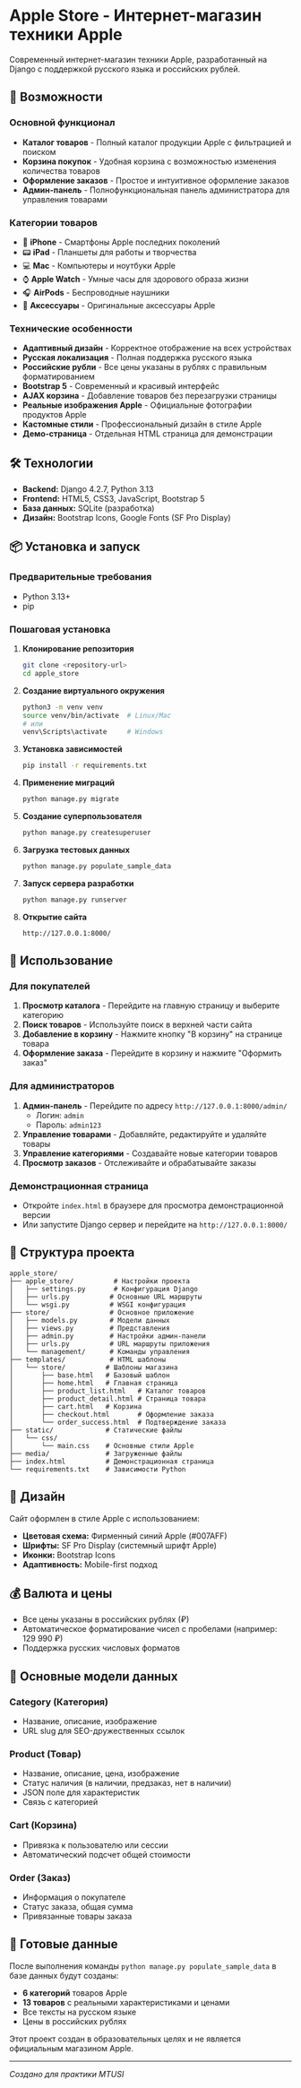 # Apple Store - Интернет-магазин техники Apple

Современный интернет-магазин техники Apple, разработанный на Django с поддержкой русского языка и российских рублей.

## 🚀 Возможности

### Основной функционал
- **Каталог товаров** - Полный каталог продукции Apple с фильтрацией и поиском
- **Корзина покупок** - Удобная корзина с возможностью изменения количества товаров
- **Оформление заказов** - Простое и интуитивное оформление заказов
- **Админ-панель** - Полнофункциональная панель администратора для управления товарами

### Категории товаров
- 📱 **iPhone** - Смартфоны Apple последних поколений
- 📟 **iPad** - Планшеты для работы и творчества
- 💻 **Mac** - Компьютеры и ноутбуки Apple
- ⌚ **Apple Watch** - Умные часы для здорового образа жизни
- 🎧 **AirPods** - Беспроводные наушники
- 🔌 **Аксессуары** - Оригинальные аксессуары Apple

### Технические особенности
- **Адаптивный дизайн** - Корректное отображение на всех устройствах
- **Русская локализация** - Полная поддержка русского языка
- **Российские рубли** - Все цены указаны в рублях с правильным форматированием
- **Bootstrap 5** - Современный и красивый интерфейс
- **AJAX корзина** - Добавление товаров без перезагрузки страницы
- **Реальные изображения Apple** - Официальные фотографии продуктов Apple
- **Кастомные стили** - Профессиональный дизайн в стиле Apple
- **Демо-страница** - Отдельная HTML страница для демонстрации

## 🛠 Технологии

- **Backend:** Django 4.2.7, Python 3.13
- **Frontend:** HTML5, CSS3, JavaScript, Bootstrap 5
- **База данных:** SQLite (разработка)
- **Дизайн:** Bootstrap Icons, Google Fonts (SF Pro Display)

## 📦 Установка и запуск

### Предварительные требования
- Python 3.13+
- pip

### Пошаговая установка

1. **Клонирование репозитория**
   ```bash
   git clone <repository-url>
   cd apple_store
   ```

2. **Создание виртуального окружения**
   ```bash
   python3 -m venv venv
   source venv/bin/activate  # Linux/Mac
   # или
   venv\Scripts\activate     # Windows
   ```

3. **Установка зависимостей**
   ```bash
   pip install -r requirements.txt
   ```

4. **Применение миграций**
   ```bash
   python manage.py migrate
   ```

5. **Создание суперпользователя**
   ```bash
   python manage.py createsuperuser
   ```

6. **Загрузка тестовых данных**
   ```bash
   python manage.py populate_sample_data
   ```

7. **Запуск сервера разработки**
   ```bash
   python manage.py runserver
   ```

8. **Открытие сайта**
   ```
   http://127.0.0.1:8000/
   ```

## 🎯 Использование

### Для покупателей
1. **Просмотр каталога** - Перейдите на главную страницу и выберите категорию
2. **Поиск товаров** - Используйте поиск в верхней части сайта
3. **Добавление в корзину** - Нажмите кнопку "В корзину" на странице товара
4. **Оформление заказа** - Перейдите в корзину и нажмите "Оформить заказ"

### Для администраторов
1. **Админ-панель** - Перейдите по адресу `http://127.0.0.1:8000/admin/`
   - Логин: `admin`
   - Пароль: `admin123`
2. **Управление товарами** - Добавляйте, редактируйте и удаляйте товары
3. **Управление категориями** - Создавайте новые категории товаров
4. **Просмотр заказов** - Отслеживайте и обрабатывайте заказы

### Демонстрационная страница
- Откройте `index.html` в браузере для просмотра демонстрационной версии
- Или запустите Django сервер и перейдите на `http://127.0.0.1:8000/`

## 📁 Структура проекта

```
apple_store/
├── apple_store/          # Настройки проекта
│   ├── settings.py       # Конфигурация Django
│   ├── urls.py          # Основные URL маршруты
│   └── wsgi.py          # WSGI конфигурация
├── store/               # Основное приложение
│   ├── models.py        # Модели данных
│   ├── views.py         # Представления
│   ├── admin.py         # Настройки админ-панели
│   ├── urls.py          # URL маршруты приложения
│   └── management/      # Команды управления
├── templates/           # HTML шаблоны
│   └── store/          # Шаблоны магазина
│       ├── base.html   # Базовый шаблон
│       ├── home.html   # Главная страница
│       ├── product_list.html   # Каталог товаров
│       ├── product_detail.html # Страница товара
│       ├── cart.html   # Корзина
│       ├── checkout.html       # Оформление заказа
│       └── order_success.html  # Подтверждение заказа
├── static/             # Статические файлы
│   └── css/
│       └── main.css    # Основные стили Apple
├── media/              # Загруженные файлы
├── index.html          # Демонстрационная страница
└── requirements.txt    # Зависимости Python
```

## 🎨 Дизайн

Сайт оформлен в стиле Apple с использованием:
- **Цветовая схема:** Фирменный синий Apple (#007AFF)
- **Шрифты:** SF Pro Display (системный шрифт Apple)
- **Иконки:** Bootstrap Icons
- **Адаптивность:** Mobile-first подход

## 💰 Валюта и цены

- Все цены указаны в российских рублях (₽)
- Автоматическое форматирование чисел с пробелами (например: 129 990 ₽)
- Поддержка русских числовых форматов

## 🔧 Основные модели данных

### Category (Категория)
- Название, описание, изображение
- URL slug для SEO-дружественных ссылок

### Product (Товар)
- Название, описание, цена, изображение
- Статус наличия (в наличии, предзаказ, нет в наличии)
- JSON поле для характеристик
- Связь с категорией

### Cart (Корзина)
- Привязка к пользователю или сессии
- Автоматический подсчет общей стоимости

### Order (Заказ)
- Информация о покупателе
- Статус заказа, общая сумма
- Привязанные товары заказа

## 🚀 Готовые данные

После выполнения команды `python manage.py populate_sample_data` в базе данных будут созданы:

- **6 категорий** товаров Apple
- **13 товаров** с реальными характеристиками и ценами
- Все тексты на русском языке
- Цены в российских рублях


Этот проект создан в образовательных целях и не является официальным магазином Apple.

---

*Создано для практики MTUSI*
